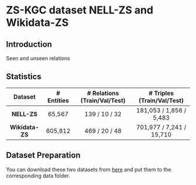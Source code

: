 # ZS-KGC dataset NELL-ZS and Wikidata-ZS

## Introduction

Seen and unseen relations


## Statistics

|Dataset| # Entities| # Relations (Train/Val/Test) | # Triples (Train/Val/Test) |
|:------:|:------:|:------:|:------:|
|**NELL-ZS**|65,567|139 / 10 / 32| 181,053 / 1,856 / 5,483|
|**Wikidata-ZS**|605,812|469 / 20 / 48|701,977 / 7,241 / 15,710|

## Dataset Preparation

You can download these two datasets from [here](https://github.com/Panda0406/Zero-shot-knowledge-graph-relational-learning) and put them to the corresponding data folder.


